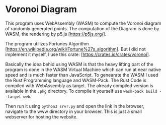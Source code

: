 # Voronoi Diagram

This program uses WebAssembly (WASM) to compute the Voronoi diagram of randomly generated points.
The computation of the Diagram is done by WASM, the rendering by p5.js [https://p5js.org/].

The program utilizes Fortunes Algorithm [https://en.wikipedia.org/wiki/Fortune%27s_algorithm].
But I did not implement it myself, I use this crate: [https://crates.io/crates/voronoi].

Basically the idea behid using WASM is that the heavy lifting part of the program is done in the WASM Virtual Machine which can run at near
native speed and is much faster than JavaScript. To genearate the WASM I used the Rust Programming language and WASM-Pack. The Rust Code is compiled with WebAssembly as target.
The already compiled version is available in the `.pkg` directory.
To compile it yourself use `wasm-pack build --target web`.

Then run it using `python3 srvr.py` and open the link in the browser,  
navigate to the www directory in your browser. This is just a small webserver for hosting the website.